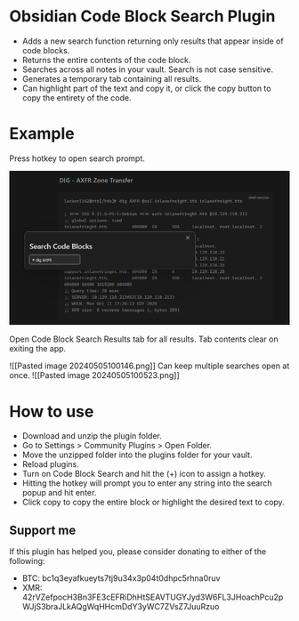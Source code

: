 # Obsidian Code Block Search Plugin
- Adds a new search function returning only results that appear inside of code blocks.
- Returns the entire contents of the code block.
- Searches across all notes in your vault. Search is not case sensitive.
- Generates a temporary tab containing all results.
- Can highlight part of the text and copy it, or click the copy button to copy the entirety of the code.

# Example

Press hotkey to open search prompt.

![Search Example 1](https://github.com/Locker1162/obsidian-codeblock-search/blob/master/Search%20Result%20Examples/Pasted%20image%2020240505095850.png)

Open Code Block Search Results tab for all results. Tab contents clear on exiting the app.

![[Pasted image 20240505100146.png]]
Can keep multiple searches open at once.
![[Pasted image 20240505100523.png]]

# How to use
- Download and unzip the plugin folder.
- Go to Settings > Community Plugins > Open Folder.
- Move the unzipped folder into the plugins folder for your vault.
- Reload plugins.
- Turn on Code Block Search and hit the (+) icon to assign a hotkey.
- Hitting the hotkey will prompt you to enter any string into the search popup and hit enter.
- Click copy to copy the entire block or highlight the desired text to copy.

## Support me
If this plugin has helped you, please consider donating to either of the following:
- BTC: bc1q3eyafkueyts7tj9u34x3p04t0dhpc5rhna0ruv
- XMR: 42rVZefpocH3Bn3FE3cEFRiDhHtSEAVTUGYJyd3W6FL3JHoachPcu2pWJjS3braJLkAQgWqHHcmDdY3yWC7ZVsZ7JuuRzuo

